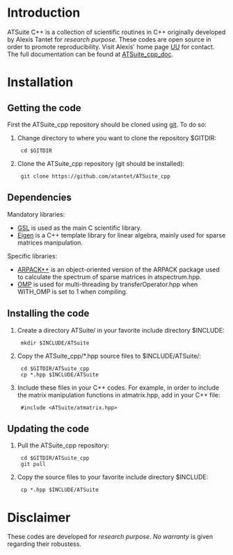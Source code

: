 Introduction
============

ATSuite C++ is a collection of scientific routines in C++
originally developed by Alexis Tantet for _research purpose_.
These codes are open source in order to promote reproducibility.
Visit Alexis' home page [UU] for contact.
The full documentation can be found at [ATSuite_cpp_doc].


Installation
============

Getting the code
----------------

First the ATSuite_cpp repository should be cloned using [git].
To do so:
1. Change directory to where you want to clone the repository $GITDIR:

        cd $GITDIR
     
2. Clone the ATSuite_cpp repository (git should be installed):

        git clone https://github.com/atantet/ATSuite_cpp
     
Dependencies
------------

Mandatory libraries:
- [GSL] is used as the main C scientific library.
- [Eigen] is a C++ template library for linear algebra, mainly used for sparse matrices manipulation.

Specific libraries:
- [ARPACK++] is an object-oriented version of the ARPACK package used to calculate the spectrum of sparse matrices in atspectrum.hpp.
- [OMP] is used for multi-threading by transferOperator.hpp
when WITH_OMP is set to 1 when compiling.

Installing the code
-------------------

1. Create a directory ATSuite/ in your favorite include directory $INCLUDE:

        mkdir $INCLUDE/ATSuite
     
2. Copy the ATSuite_cpp/*.hpp source files to $INCLUDE/ATSuite/:

        cd $GITDIR/ATSuite_cpp
        cp *.hpp $INCLUDE/ATSuite
     
3. Include these files in your C++ codes. For example, in order to include the matrix manipulation functions in atmatrix.hpp,
add in your C++ file:

        #include <ATSuite/atmatrix.hpp>
    

Updating the code
-----------------

1. Pull the ATSuite_cpp repository:

        cd $GITDIR/ATSuite_cpp     
        git pull
     
2. Copy the source files to your favorite include directory $INCLUDE:

        cp *.hpp $INCLUDE/ATSuite


Disclaimer 
==========

These codes are developed for _research purpose_.
_No warranty_ is given regarding their robustess.

[UU]: http://www.uu.nl/staff/AJJTantet/ "Alexis' personal page"
[git]: https://git-scm.com/ "git"
[ATSuite_cpp_doc]: http://atantet.github.io/ATSuite_cpp/ "ATSuite C++ documentation"
[GSL]: http://www.gnu.org/software/gsl/ "GSL - GNU Scientific Library"
[Eigen]: http://eigen.tuxfamily.org/ "Eigen"
[ARPACK++]: http://www.caam.rice.edu/software/ARPACK/arpack++.html "ARPACK++"
[OMP]: http://www.openmp.org/ "OpenMP"
